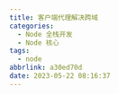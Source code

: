 ```yaml
---
title: 客户端代理解决跨域
categories:
  - Node 全栈开发
  - Node 核心
tags:
  - node
abbrlink: a30ed70d
date: 2023-05-22 08:16:37
---
```

